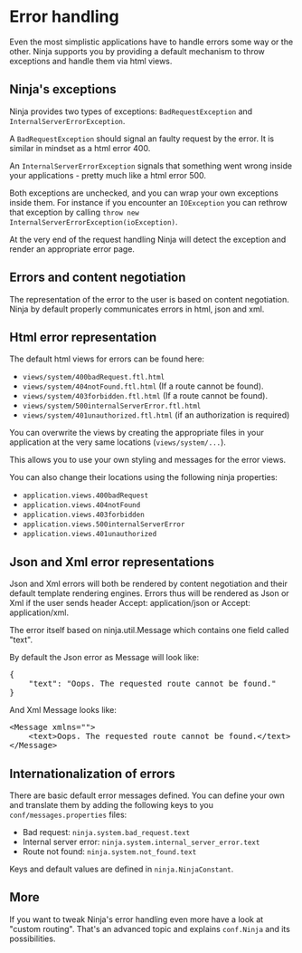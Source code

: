 Error handling
==============

Even the most simplistic applications have to handle errors some way or the other.
Ninja supports you by providing a default mechanism to throw exceptions and
handle them via html views.

Ninja's exceptions
------------------

Ninja provides two types of exceptions: <code>BadRequestException</code> and 
 <code>InternalServerErrorException</code>.

A  <code>BadRequestException</code> should signal an faulty request by the error. It is
similar in mindset as a html error 400.

An <code>InternalServerErrorException</code> signals that something went wrong
inside your applications - pretty much like a html error 500.

Both exceptions are unchecked, and you can wrap your own exceptions inside them.
For instance if you encounter an  <code>IOException</code> you can rethrow that exception
by calling  <code>throw new InternalServerErrorException(ioException)</code>.

At the very end of the request handling Ninja will detect the exception and
render an appropriate error page.


Errors and content negotiation
------------------------------

The representation of the error to the user is based on content negotiation. Ninja
by default properly communicates errors in html, json and xml.


Html error representation
-------------------------

The default html views for errors can be found here:

 * <code>views/system/400badRequest.ftl.html</code>
 * <code>views/system/404notFound.ftl.html</code> (If a route cannot be found).
 * <code>views/system/403forbidden.ftl.html</code> (If a route cannot be found).
 * <code>views/system/500internalServerError.ftl.html</code>
 * <code>views/system/401unauthorized.ftl.html</code> (if an authorization is required)

You can overwrite the views by creating the appropriate files in your application
at the very same locations (<code>views/system/...</code>).

This allows you to use your own styling and messages for the error views.

You can also change their locations using the following ninja properties:
 * <code>application.views.400badRequest</code>
 * <code>application.views.404notFound</code>
 * <code>application.views.403forbidden</code>
 * <code>application.views.500internalServerError</code>
 * <code>application.views.401unauthorized</code>


Json and Xml error representations
----------------------------------

Json and Xml errors will both be rendered by content negotiation and their
default template rendering engines. Errors thus will be rendered as Json or Xml if
the user sends header Accept: application/json or Accept: application/xml. 

The error itself based on ninja.util.Message which contains one field called "text".

By default the Json error as Message will look like:
<pre class="prettyprint">
{
    "text": "Oops. The requested route cannot be found."
}
</pre>

And Xml Message looks like:
<pre class="prettyprint">
&lt;Message xmlns=&quot;&quot;&gt;
    &lt;text&gt;Oops. The requested route cannot be found.&lt;/text&gt;
&lt;/Message&gt;
</pre>


Internationalization of errors
------------------------------

There are basic default error messages defined. You can define your own and 
translate them by adding the following keys to you
 <code>conf/messages.properties</code> files:

* Bad request: <code>ninja.system.bad_request.text</code>
* Internal server error: <code>ninja.system.internal_server_error.text</code>
* Route not found: <code>ninja.system.not_found.text</code>

Keys and default values are defined in <code>ninja.NinjaConstant</code>.

More
----

If you want to tweak Ninja's error handling even more have a look at "custom routing".
That's an advanced topic and explains <code>conf.Ninja</code> and its possibilities.


